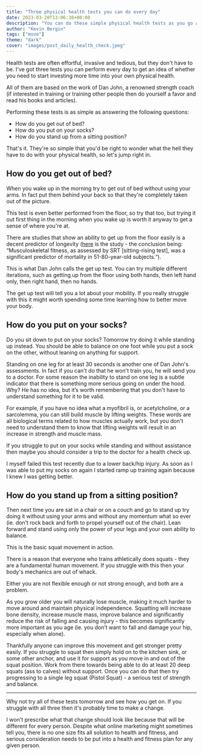```yaml
---
title: "Three physical health tests you can do every day"
date: 2023-03-20T13:06:38+08:00
description: "You can do these simple physical health tests as you go about your daily routine"
author: "Kevin Bergin"
tags: ["move"]
theme: "dark"
cover: "images/post_daily_health_check.jpeg"
---
```

Health tests are often effortful, invasive and tedious, but they don't have to be. I've got three tests you can perform every day to get an idea of whether you need to start investing more time into your own physical health.

All of them are based on the work of Dan John, a renowned strength coach (if interested in training or training other people then do yourself a favor and read his books and articles).

Performing these tests is as simple as answering the following questions:

* How do you get out of bed?
* How do you put on your socks?
* How do you stand up from a sitting position?

That's it. They're so simple that you'd be right to wonder what the hell they have to do with your physical health, so let's jump right in.

## How do you get out of bed?

When you wake up in the morning try to get out of bed without using your arms. In fact put them behind your back so that they're completely taken out of the picture. 

This test is even better performed from the floor, so try that too, but trying it out first thing in the morning when you wake up is worth it anyway to get a sense of where you're at.

There are studies that show an ability to get up from the floor easily is a decent predictor of longevity ([here](https://pubmed.ncbi.nlm.nih.gov/23242910/) is the study - the conclusion being: “Musculoskeletal fitness, as assessed by SRT [sitting-rising test], was a significant predictor of mortality in 51-80-year-old subjects.“). 

This is what Dan John calls the get up test. You can try multiple different iterations, such as getting up from the floor using both hands, then left hand only, then right hand, then no hands.

The get up test will tell you a lot about your mobility. If you really struggle with this it might worth spending some time learning how to better move your body.

## How do you put on your socks?

Do you sit down to put on your socks? Tomorrow try doing it while standing up instead. You should be able to balance on one foot while you put a sock on the other, without leaning on anything for support.

Standing on one leg for at least 30 seconds is another one of Dan John's assessments. In fact if you can't do that he won't train you, he will send you to a doctor. For some reason the inability to stand on one leg is a subtle indicator that there is something more serious going on under the hood. Why? He has no idea, but it’s worth remembering that you don't have to understand something for it to be valid.

For example, if you have no idea what a myofibril is, or acetylcholine, or a sarcolemma,  you can still build muscle by lifting weights. These words are all biological terms related to how muscles actually work, but you don't need to understand them to know that lifting weights will result in an increase in strength and muscle mass.

If you struggle to put on your socks while standing and without assistance then maybe you should consider a trip to the doctor for a health check up. 

I myself failed this test recently due to a lower back/hip injury. As soon as I was able to put my socks on again I started ramp up training again because I knew I was getting better.

## How do you stand up from a sitting position?

Then next time you are sat in a chair or on a couch and go to stand up try doing it without using your arms and without any momentum what so ever (ie. don’t rock back and forth to propel yourself out of the chair). Lean forward and stand using only the power of your legs and your own ability to balance.

This is the basic squat movement in action. 

There is a reason that everyone who trains athletically does squats - they are a fundamental human movement. If you struggle with this then your body's mechanics are out of whack. 

Either you are not flexible enough or not strong enough, and both are a problem. 

As you grow older you will naturally lose muscle, making it much harder to move around and maintain physical independence. Squatting will increase bone density, increase muscle mass, improve balance and significantly reduce the risk of falling and causing injury - this becomes significantly more important as you age (ie. you don’t want to fall and damage your hip, especially when alone).

Thankfully anyone can improve this movement and get stronger pretty easily. If you struggle to squat then simply hold on to the kitchen sink, or some other anchor, and use it for support as you move in and out of the squat position. Work from there towards being able to do at least 20 deep squats (ass to calves) without support. Once you can do that then try progressing to a single leg squat (Pistol Squat) - a serious test of strength and balance.

***

Why not try all of these tests tomorrow and see how you get on. If you struggle with all three then it's probably time to make a change. 

I won't prescribe what that change should look like because that will be different for every person. Despite what online marketing might sometimes tell you, there is no one size fits all solution to health and fitness, and serious consideration needs to be put into a health and fitness plan for any given person.